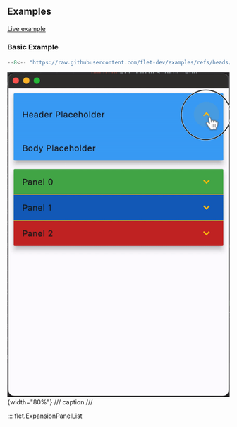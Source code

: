 ## Examples

[Live example](https://flet-controls-gallery.fly.dev/layout/expansionpanellist)

### Basic Example

```python
--8<-- "https://raw.githubusercontent.com/flet-dev/examples/refs/heads/v1-docs/python/controls/expansion-panel-list/basic.py"
```

![basic](https://raw.githubusercontent.com/flet-dev/examples/v1-docs/python/controls/expansion-panel-list/media/basic.gif){width="80%"}
/// caption
///

::: flet.ExpansionPanelList
